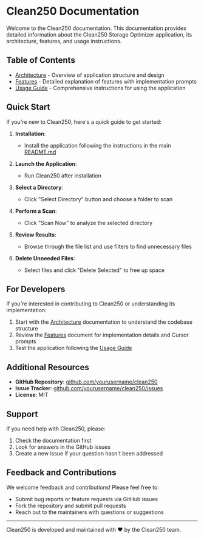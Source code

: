 # Clean250 Documentation

Welcome to the Clean250 documentation. This documentation provides detailed information about the Clean250 Storage Optimizer application, its architecture, features, and usage instructions.

## Table of Contents

- [Architecture](ARCHITECTURE.md) - Overview of application structure and design
- [Features](FEATURES.md) - Detailed explanation of features with implementation prompts
- [Usage Guide](USAGE.md) - Comprehensive instructions for using the application

## Quick Start

If you're new to Clean250, here's a quick guide to get started:

1. **Installation**:
   - Install the application following the instructions in the main [README.md](../README.md)

2. **Launch the Application**:
   - Run Clean250 after installation

3. **Select a Directory**:
   - Click "Select Directory" button and choose a folder to scan

4. **Perform a Scan**:
   - Click "Scan Now" to analyze the selected directory

5. **Review Results**:
   - Browse through the file list and use filters to find unnecessary files

6. **Delete Unneeded Files**:
   - Select files and click "Delete Selected" to free up space

## For Developers

If you're interested in contributing to Clean250 or understanding its implementation:

1. Start with the [Architecture](ARCHITECTURE.md) documentation to understand the codebase structure
2. Review the [Features](FEATURES.md) document for implementation details and Cursor prompts
3. Test the application following the [Usage Guide](USAGE.md)

## Additional Resources

- **GitHub Repository**: [github.com/yourusername/clean250](https://github.com/yourusername/clean250)
- **Issue Tracker**: [github.com/yourusername/clean250/issues](https://github.com/yourusername/clean250/issues)
- **License**: MIT

## Support

If you need help with Clean250, please:

1. Check the documentation first
2. Look for answers in the GitHub issues
3. Create a new issue if your question hasn't been addressed

## Feedback and Contributions

We welcome feedback and contributions! Please feel free to:

- Submit bug reports or feature requests via GitHub issues
- Fork the repository and submit pull requests
- Reach out to the maintainers with questions or suggestions

---

Clean250 is developed and maintained with ❤️ by the Clean250 team. 